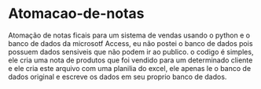 # Atomacao-de-notas
Atomação de notas ficais para um sistema de vendas usando o python
e o banco de dados da microsotf Access, eu não postei o banco de dados 
pois possuem dados sensiveis que não podem ir ao publico.
o codigo é simples, ele cria uma nota de produtos que foi vendido para um determinado cliente
e ele cria este arquivo com uma planilia do excel, ele apenas le o banco de dados original e escreve os
dados em seu proprio banco de dados.
